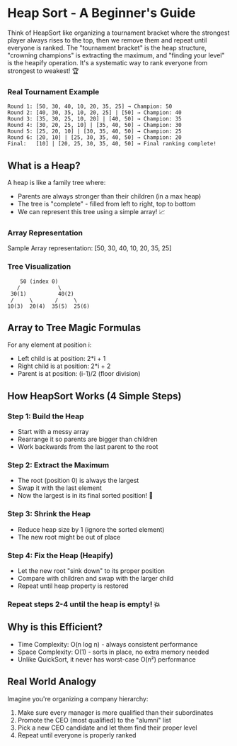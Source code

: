 # Heap Sort - A Beginner's Guide

Think of HeapSort like organizing a tournament bracket where the strongest player
always rises to the top, then we remove them and repeat until everyone is ranked.
The "tournament bracket" is the heap structure, "crowning champions" is extracting the maximum,
and "finding your level" is the heapify operation. It's a systematic way to rank everyone from strongest to weakest! 🏆

### Real Tournament Example
```declarative
Round 1: [50, 30, 40, 10, 20, 35, 25] → Champion: 50
Round 2: [40, 30, 35, 10, 20, 25] | [50] → Champion: 40  
Round 3: [35, 30, 25, 10, 20] | [40, 50] → Champion: 35
Round 4: [30, 20, 25, 10] | [35, 40, 50] → Champion: 30
Round 5: [25, 20, 10] | [30, 35, 40, 50] → Champion: 25
Round 6: [20, 10] | [25, 30, 35, 40, 50] → Champion: 20
Final:   [10] | [20, 25, 30, 35, 40, 50] → Final ranking complete!
```

## What is a Heap?

A heap is like a family tree where:

* Parents are always stronger than their children (in a max heap)
* The tree is "complete" - filled from left to right, top to bottom
* We can represent this tree using a simple array! 📈

### Array Representation

Sample Array representation: [50, 30, 40, 10, 20, 35, 25]

### Tree Visualization

        50 (index 0)
       /            \
     30(1)          40(2)
     /     \       /     \
    10(3)  20(4)  35(5)  25(6)

## Array to Tree Magic Formulas

For any element at position i:

* Left child is at position: 2*i + 1
* Right child is at position: 2*i + 2
* Parent is at position: (i-1)/2 (floor division)

## How HeapSort Works (4 Simple Steps)

### Step 1: Build the Heap

* Start with a messy array
* Rearrange it so parents are bigger than children
* Work backwards from the last parent to the root

### Step 2: Extract the Maximum

* The root (position 0) is always the largest
* Swap it with the last element
* Now the largest is in its final sorted position! 🎉

### Step 3: Shrink the Heap

* Reduce heap size by 1 (ignore the sorted element)
* The new root might be out of place

### Step 4: Fix the Heap (Heapify)

* Let the new root "sink down" to its proper position
* Compare with children and swap with the larger child
* Repeat until heap property is restored

### Repeat steps 2-4 until the heap is empty! 💥

## Why is this Efficient?

* Time Complexity: O(n log n) - always consistent performance
* Space Complexity: O(1) - sorts in place, no extra memory needed
* Unlike QuickSort, it never has worst-case O(n²) performance

## Real World Analogy

Imagine you're organizing a company hierarchy:

1. Make sure every manager is more qualified than their subordinates
2. Promote the CEO (most qualified) to the "alumni" list
3. Pick a new CEO candidate and let them find their proper level
4. Repeat until everyone is properly ranked
